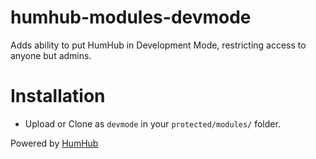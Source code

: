 # humhub-modules-devmode
Adds ability to put HumHub in Development Mode, restricting access to anyone but admins.

# Installation

- Upload or Clone as `devmode` in your `protected/modules/` folder.



Powered by [HumHub](https://humhub.org/)
